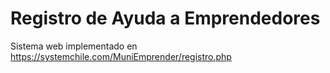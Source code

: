 # Registro de Ayuda a Emprendedores

Sistema web implementado en https://systemchile.com/MuniEmprender/registro.php

